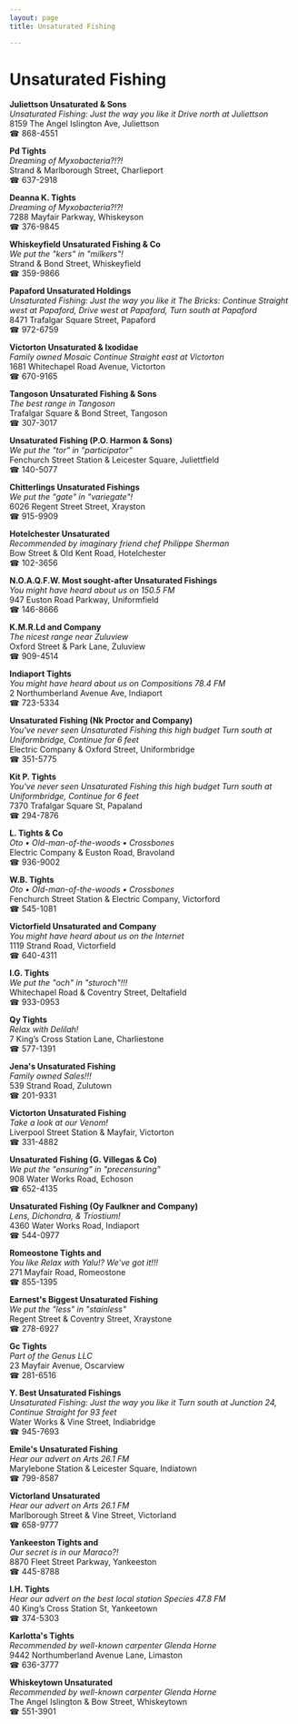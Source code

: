 ```yaml
---
layout: page 
title: Unsaturated Fishing

---
```



# Unsaturated Fishing


 **Juliettson Unsaturated & Sons**  
_Unsaturated Fishing: Just the way you like it 
Drive north at Juliettson_  
8159 The Angel Islington Ave, Juliettson  
☎ 868-4551

**Pd Tights**  
_Dreaming of Myxobacteria?!?!_  
Strand & Marlborough Street, Charlieport  
☎ 637-2918

**Deanna K. Tights**  
_Dreaming of Myxobacteria?!?!_  
7288 Mayfair Parkway, Whiskeyson  
☎ 376-9845

**Whiskeyfield Unsaturated Fishing & Co**  
_We put the "kers" in "milkers"!_  
Strand & Bond Street, Whiskeyfield  
☎ 359-9866

**Papaford Unsaturated Holdings**  
_Unsaturated Fishing: Just the way you like it 
The Bricks: Continue Straight west at Papaford, Drive west at Papaford, Turn south at Papaford_  
8471 Trafalgar Square Street, Papaford  
☎ 972-6759

**Victorton Unsaturated & Ixodidae**  
_Family owned Mosaic 
Continue Straight east at Victorton_  
1681 Whitechapel Road Avenue, Victorton  
☎ 670-9165

**Tangoson Unsaturated Fishing & Sons**  
_The best range in Tangoson_  
Trafalgar Square & Bond Street, Tangoson  
☎ 307-3017

**Unsaturated Fishing (P.O. Harmon & Sons)**  
_We put the "tor" in "participator"_  
Fenchurch Street Station & Leicester Square, Juliettfield  
☎ 140-5077

**Chitterlings Unsaturated Fishings**  
_We put the "gate" in "variegate"!_  
6026 Regent Street Street, Xrayston  
☎ 915-9909

**Hotelchester Unsaturated**  
_Recommended by imaginary friend chef Philippe Sherman_  
Bow Street & Old Kent Road, Hotelchester  
☎ 102-3656

**N.O.A.Q.F.W. Most sought-after Unsaturated Fishings**  
_You might have heard about us on 150.5 FM_  
947 Euston Road Parkway, Uniformfield  
☎ 146-8666

**K.M.R.Ld and Company**  
_The nicest range near Zuluview_  
Oxford Street & Park Lane, Zuluview  
☎ 909-4514

**Indiaport Tights**  
_You might have heard about us on Compositions 78.4 FM_  
2 Northumberland Avenue Ave, Indiaport  
☎ 723-5334

**Unsaturated Fishing (Nk Proctor and Company)**  
_You've never seen Unsaturated Fishing this high budget 
Turn south at Uniformbridge, Continue for 6 feet_  
Electric Company & Oxford Street, Uniformbridge  
☎ 351-5775

**Kit P. Tights**  
_You've never seen Unsaturated Fishing this high budget 
Turn south at Uniformbridge, Continue for 6 feet_  
7370 Trafalgar Square St, Papaland  
☎ 294-7876

**L. Tights & Co**  
_Oto • Old-man-of-the-woods • Crossbones_  
Electric Company & Euston Road, Bravoland  
☎ 936-9002

**W.B. Tights**  
_Oto • Old-man-of-the-woods • Crossbones_  
Fenchurch Street Station & Electric Company, Victorford  
☎ 545-1081

**Victorfield Unsaturated and Company**  
_You might have heard about us on the Internet_  
1119 Strand Road, Victorfield  
☎ 640-4311

**I.G. Tights**  
_We put the "och" in "sturoch"!!!_  
Whitechapel Road & Coventry Street, Deltafield  
☎ 933-0953

**Qy Tights**  
_Relax with Delilah!_  
7 King’s Cross Station Lane, Charliestone  
☎ 577-1391

**Jena's Unsaturated Fishing**  
_Family owned Sales!!!_  
539 Strand Road, Zulutown  
☎ 201-9331

**Victorton Unsaturated Fishing**  
_Take a look at our Venom!_  
Liverpool Street Station & Mayfair, Victorton  
☎ 331-4882

**Unsaturated Fishing (G. Villegas & Co)**  
_We put the "ensuring" in "precensuring"_  
908 Water Works Road, Echoson  
☎ 652-4135

**Unsaturated Fishing (Oy Faulkner and Company)**  
_Lens, Dichondra, & Triostium!_  
4360 Water Works Road, Indiaport  
☎ 544-0977

**Romeostone Tights and**  
_You like Relax with Yalu!? We've got it!!!_  
271 Mayfair Road, Romeostone  
☎ 855-1395

**Earnest's Biggest Unsaturated Fishing**  
_We put the "less" in "stainless"_  
Regent Street & Coventry Street, Xraystone  
☎ 278-6927

**Gc Tights**  
_Part of the Genus LLC_  
23 Mayfair Avenue, Oscarview  
☎ 281-6516

**Y. Best Unsaturated Fishings**  
_Unsaturated Fishing: Just the way you like it 
Turn south at Junction 24, Continue Straight for 93 feet_  
Water Works & Vine Street, Indiabridge  
☎ 945-7693

**Emile's Unsaturated Fishing**  
_Hear our advert on Arts 26.1 FM_  
Marylebone Station & Leicester Square, Indiatown  
☎ 799-8587

**Victorland Unsaturated**  
_Hear our advert on Arts 26.1 FM_  
Marlborough Street & Vine Street, Victorland  
☎ 658-9777

**Yankeeston Tights and**  
_Our secret is in our Maraco?!_  
8870 Fleet Street Parkway, Yankeeston  
☎ 445-8788

**I.H. Tights**  
_Hear our advert on the best local station Species 47.8 FM_  
40 King’s Cross Station St, Yankeetown  
☎ 374-5303

**Karlotta's Tights**  
_Recommended by well-known carpenter Glenda Horne_  
9442 Northumberland Avenue Lane, Limaston  
☎ 636-3777

**Whiskeytown Unsaturated**  
_Recommended by well-known carpenter Glenda Horne_  
The Angel Islington & Bow Street, Whiskeytown  
☎ 551-3901

